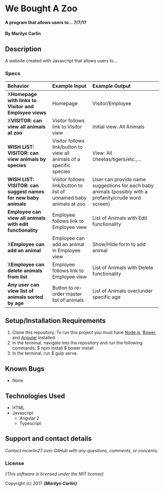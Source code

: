 # We Bought A Zoo

#### A program that allows users to... 7/7/17

#### By **Marilyn Carlin**

## Description

A website created with Javascript that allows users to...

### Specs
| Behavior | Example Input | Example Output |
| :-------------     | :------------- | :------------- |
| X**Homepage with links to Visitor and Employee views** | Homepage | Visitor/Employee |
| X**VISITOR: can view all animals at zoo** | Visitor follows link to Visitor view | Initial view: All Animals |
| **WISH LIST: VISITOR: can view animals by species** | Visitor follows link/button to view all animals of a specific species | View: All cheetas/tigers/etc.,... |
| **WISH LIST: VISITOR: can suggest names for new baby animals** | Visitor follows link/button to list of unnamed baby animals at zoo | User can provide name suggestions for each baby animals (possibly with a profanity/crude word screen) |
| **Employee can view all animals with edit functionality** | Employee follows link to Employee view | List of Animals with Edit functionality |
| X**Employee can add an animal** | Employee can add an animal in Employee view | Show/Hide form to add animal |
| X**Employee can delete animals from list** | Employee follows link to Employee view | List of Animals with Delete functionality |
| **Any user can view list of animals sorted by age** | Button to re-order master list of animals | List of Animals over/under specific age |

## Setup/Installation Requirements
1. Clone this repository. To run this project you must have [Node.js](https://nodejs.org/), [Bower](https://bower.io/), and [Angular](https://angularjs.org/) installed.
2. In the terminal, navigate into the repository and run the following commands:
  $ npm install
  $ bower install
3. In the terminal, run $ gulp serve.

## Known Bugs
* None

## Technologies Used

* HTML
* Javascript
  * Angular 2
  * Typescript

## Support and contact details

_Contact mcarlin27 over GitHub with any questions, comments, or concerns._

### License

*{This software is licensed under the MIT license}*

Copyright (c) 2017 **_{Marilyn Carlin}_**
